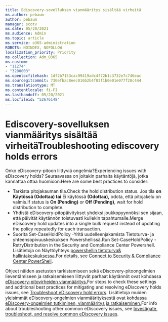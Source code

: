 ```yaml
---
title: Ediscovery-sovelluksen vianmääritys sisältää virheitä
ms.author: pebaum
author: pebaum
manager: scotv
ms.date: 05/20/2021
ms.audience: Admin
ms.topic: article
ms.service: o365-administration
ROBOTS: NOINDEX, NOFOLLOW
localization_priority: Priority
ms.collection: Adm_O365
ms.custom:
- "11274"
- "3200003"
ms.openlocfilehash: 1df2b7153cac99419adc4f72b1c3732e7c746eac
ms.sourcegitcommit: 730efbac8eec016b2b4f83f1b0e01e077f28c444
ms.translationtype: MT
ms.contentlocale: fi-FI
ms.lasthandoff: 05/20/2021
ms.locfileid: "52676148"
---
```

# <a name="troubleshooting-ediscovery-holds-errors"></a><span data-ttu-id="287d4-102">Ediscovery-sovelluksen vianmääritys sisältää virheitä</span><span class="sxs-lookup"><span data-stu-id="287d4-102">Troubleshooting ediscovery holds errors</span></span>

<span data-ttu-id="287d4-103">Onko eDiscovery-pitoon liittyviä ongelmia?</span><span class="sxs-lookup"><span data-stu-id="287d4-103">Experiencing issues with eDiscovery holds?</span></span> <span data-ttu-id="287d4-104">Seuraavassa on joitakin parhaita käytäntöjä, jotka kannattaa ottaa huomioon:</span><span class="sxs-lookup"><span data-stu-id="287d4-104">Here are some best practices to consider:</span></span>

- <span data-ttu-id="287d4-105">Tarkista pitojakauman tila.</span><span class="sxs-lookup"><span data-stu-id="287d4-105">Check the hold distribution status.</span></span>  <span data-ttu-id="287d4-106">Jos tila **on Käytössä (Odottaa) tai** Ei käytössä **(Odottaa),** odota, että pitojakelu on valmis.</span><span class="sxs-lookup"><span data-stu-id="287d4-106">If status is **On (Pending)** or **Off (Pending)**, wait for hold distribution to complete.</span></span>
- <span data-ttu-id="287d4-107">Yhdistä eDiscovery-pitopäivitykset yhdeksi joukkopyynnöksi sen sijaan, että päivität käytännön toistuvasti kullekin tapahtumalle.</span><span class="sxs-lookup"><span data-stu-id="287d4-107">Merge eDiscovery hold updates into a single bulk request instead of updating the policy repeatedly for each transaction.</span></span>
- <span data-ttu-id="287d4-108">Suorita Set-CaseHoldPolicy <policyname> -Yritä uudelleenjakamista Tietoturva- ja yhteensopivuuskeskuksen Powershellissä.</span><span class="sxs-lookup"><span data-stu-id="287d4-108">Run Set-CaseHoldPolicy <policyname> -RetryDistribution in the Security and Compliance Center Powershell.</span></span> <span data-ttu-id="287d4-109">Lisätietoja on Näyttöyhteys [powershellin tietoturva& hallintakeskuksessa.](/powershell/exchange/connect-to-scc-powershell)</span><span class="sxs-lookup"><span data-stu-id="287d4-109">For details, see [Connect to Security & Compliance Center PowerShell](/powershell/exchange/connect-to-scc-powershell).</span></span>

<span data-ttu-id="287d4-110">Ohjeet näiden asetusten tarkistamiseen sekä eDiscovery-pitoongelmien lieventämiseen ja ratkaisemiseen liittyvät parhaat käytännöt ovat kohdassa [eDiscovery-pitovirheiden vianmääritys.](/microsoft-365/compliance/hold-distribution-errors)</span><span class="sxs-lookup"><span data-stu-id="287d4-110">For steps to check these settings and additional best practices for mitigating and resolving eDiscovery holds issues, see [Troubleshoot eDiscovery hold errors](/microsoft-365/compliance/hold-distribution-errors).</span></span>
<span data-ttu-id="287d4-111">Lisätietoja muiden yleisimmät eDiscovery-ongelmien vianmäärityksestä ovat kohdassa [eDiscovery-ongelmien tutkiminen, vianmääritys ja ratkaiseminen.](/microsoft-365/compliance/ediscovery-troubleshooting-common-issues)</span><span class="sxs-lookup"><span data-stu-id="287d4-111">For info about troubleshooting other common eDiscovery issues, see [Investigate, troubleshoot, and resolve common eDiscovery issues](/microsoft-365/compliance/ediscovery-troubleshooting-common-issues).</span></span>
